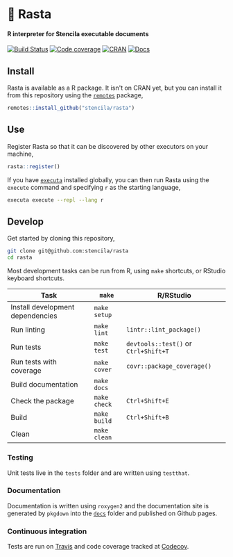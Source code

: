 # 🌴 Rasta

#### R interpreter for Stencila executable documents

[![Build Status](https://travis-ci.org/stencila/rasta.svg?branch=master)](https://travis-ci.org/stencila/rasta)
[![Code coverage](https://codecov.io/gh/stencila/rasta/branch/master/graph/badge.svg)](https://codecov.io/gh/stencila/rasta)
[![CRAN](https://www.r-pkg.org/badges/version-last-release/rasta)](https://cran.r-project.org/web/packages/rasta/)
[![Docs](https://img.shields.io/badge/docs-latest-blue.svg)](https://stencila.github.io/rasta/)

## Install

Rasta is available as a R package. It isn't on CRAN yet, but you can install it from this repository using the [`remotes`](https://github.com/r-lib/remotes) package,

```r
remotes::install_github("stencila/rasta")
```

## Use

Register Rasta so that it can be discovered by other executors on your machine,

```r
rasta::register()
```

If you have [`executa`](https://github.com/stencila/executa) installed globally, you can then run Rasta using the `execute` command and specifying `r` as the starting language,

```bash
executa execute --repl --lang r
```

## Develop

Get started by cloning this repository,

```bash
git clone git@github.com:stencila/rasta
cd rasta
```

Most development tasks can be run from R, using `make` shortcuts, or RStudio keyboard shortcuts.

Task                                                    | `make`                | R/RStudio       |
------------------------------------------------------- |-----------------------|-----------------|
Install development dependencies                        | `make setup`          | 
Run linting                                             | `make lint`           | `lintr::lint_package()`
Run tests                                               | `make test`           | `devtools::test()` or `Ctrl+Shift+T`
Run tests with coverage                                 | `make cover`          | `covr::package_coverage()`
Build documentation                                     | `make docs`           |
Check the package                                       | `make check`          | `Ctrl+Shift+E`
Build                                                   | `make build`          | `Ctrl+Shift+B`
Clean                                                   | `make clean`          |

### Testing

Unit tests live in the `tests` folder and are written using `testthat`.

### Documentation

Documentation is written using `roxygen2` and the documentation site is generated by `pkgdown` into the [`docs`](docs) folder and published on Github pages.

### Continuous integration

Tests are run on [Travis](https://travis-ci.org/stencila/rasta) and code coverage tracked at [Codecov](https://codecov.io/gh/stencila/rasta).
